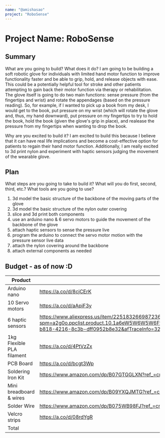 ```yaml
---
name: "@amishasao"
project: "RoboSense"
---
```


# Project Name: RoboSense

## Summary

What are you going to build? What does it do?
I am going to be building a soft robotic glove for individuals with limited hand motor function to improve functionality faster and be able to grip, hold, and release objects with ease. This could be a potentially helpful tool for stroke and other patients attempting to gain back their motor function via therapy or rehabilitation. The glove itself is going to do two main functions: sense pressure (from the fingertips and wrist) and rotate the appendages (based on the pressure reading). So, for example, if I wanted to pick up a book from my desk, I would get to the book, put pressure on my wrist (which will rotate the glove and, thus, my hand downward), put pressure on my fingertips to try to hold the book, hold the book (given the glove's grip in place), and realease the pressure from my fingertips when wanting to drop the book.

Why are you excited to build it?
I am excited to build this because I believe that it can have real life implications and become a cost-effective option for patients to regain their hand motor function. Additionally, I am really excited to 3d print nylon and experiment with haptic sensors judging the movement of the wearable glove.

## Plan

What steps are you going to take to build it? What will you do first, second, third, etc.? What tools are you going to use?
1. 3d model the basic structure of the backbone of the moving parts of the glove
2. 3d model the basic structure of the nylon outer covering
3. slice and 3d print both components
4. use an arduino nano & 6 servo motors to guide the movement of the backbone of the glove
5. attach haptic sensors to sense the pressure live
6. program the arduino to connect the servo motor motion with the pressure sensor live data
7. attach the nylon covering around the backbone
8. attach external components as needed

## Budget - as of now :D

| Product            | Supplier/Link           | Cost    |
| ------------------ | ----------------------- | ------- |
| Arduino nano       | https://a.co/d/8cjCErK  | $30.99  |
| 10 Servo motors    | https://a.co/d/aApiF3y  | $19.95  |
| 6 haptic sensors   | https://www.aliexpress.us/item/2251832669872365.html?spm=a2g0o.ppclist.product.10.1a6eW5W6W5W6Ff&pdp_npi=2%40dis%21USD%21US%20%243.37%21%241.79%21%21%21%21%21%4021032fa016724082409855056ebc66%2165296889214%21btf&_t=pvid%3A43deb1cb-b818-4216-8c3b-dff0952b8e32&afTraceInfo=32856187117__pc__pcBridgePPC__xxxxxx__1672408241&gatewayAdapt=glo2usa&_randl_shipto=US       | $12.69  |
| 1kg Flexible PLA filament | https://a.co/d/4PtVzZx  | $35.99  |
| PCB Board | https://a.co/d/bcgt3Wp | $12.99 |
| Soldering Iron Kit | https://www.amazon.com/dp/B07GTGGLXN?ref_=cm_sw_r_cp_ud_dp_51XQPHGKMJ0RWZCJJ4R1 | $19.99 |
| Mini breadboard & wires | https://www.amazon.com/dp/B09YXQJMTG?ref_=cm_sw_r_cp_ud_dp_71DCSE3TE64CQJFMXKD6 | $7.99 |
| Solder Wire | https://www.amazon.com/dp/B075WB98FJ?ref_=cm_sw_r_cp_ud_dp_Y0Y8X4RFJRTYCEEX00FR | $9.50 |
| Velcro strips      | https://a.co/d/08rdYgR  | $6.50   |
| Total              |                         | $143.90 |
